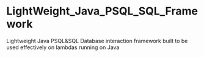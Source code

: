 # LightWeight_Java_PSQL_SQL_Framework
Lightweight Java PSQL&amp;SQL Database interaction framework built to be used effectively on lambdas running on Java
